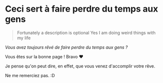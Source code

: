 # Ceci sert à faire perdre du temps aux gens

>Fortunately a description is optional
>Yes I am doing weird things with my life

_Vous avez toujours rêvé de faire perdre du temps aux gens ?_

Vous êtes sur la bonne page ! Bravo ♥

Je pense qu'on peut dire, en effet, que vous venez d'accomplir votre rêve.

Ne me remerciez pas.    :D